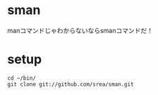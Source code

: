 sman
====

manコマンドじゃわからないならsmanコマンドだ！

setup
===

    cd ~/bin/
    git clone git://github.com/srea/sman.git
    

